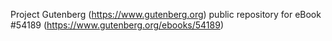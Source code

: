 Project Gutenberg (https://www.gutenberg.org) public repository for
eBook #54189 (https://www.gutenberg.org/ebooks/54189)
